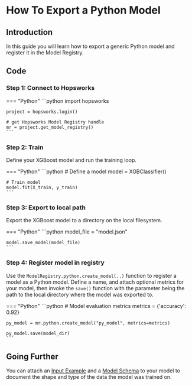 # How To Export a Python Model

## Introduction

In this guide you will learn how to export a generic Python model and register it in the Model Registry.

## Code

### Step 1: Connect to Hopsworks

=== "Python"
    ```python
    import hopsworks

    project = hopsworks.login()

    # get Hopsworks Model Registry handle
    mr = project.get_model_registry()
    ```

### Step 2: Train

Define your XGBoost model and run the training loop.

=== "Python"
    ```python
    # Define a model
    model = XGBClassifier()

    # Train model
    model.fit(X_train, y_train)
    ```

### Step 3: Export to local path

Export the XGBoost model to a directory on the local filesystem.

=== "Python"
    ```python
    model_file = "model.json"

    model.save_model(model_file)
    ```

### Step 4: Register model in registry

Use the `ModelRegistry.python.create_model(..)` function to register a model as a Python model. Define a name, and attach optional metrics for your model, then invoke the `save()` function with the parameter being the path to the local directory where the model was exported to.

=== "Python"
    ```python
    # Model evaluation metrics
    metrics = {'accuracy': 0.92}

    py_model = mr.python.create_model("py_model", metrics=metrics)

    py_model.save(model_dir)
    ```

## Going Further

You can attach an [Input Example](../input_example.md) and a [Model Schema](../model_schema.md) to your model to document the shape and type of the data the model was trained on.
